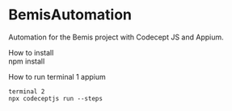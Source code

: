 # BemisAutomation
Automation for the Bemis project with Codecept JS and Appium.

How to install   
    npm install

How to run
    terminal 1
    appium

    terminal 2
    npx codeceptjs run --steps